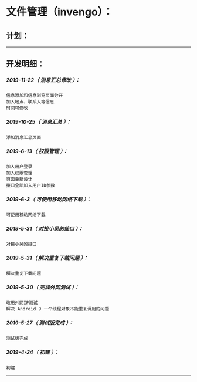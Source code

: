 文件管理（invengo）：
===================================================================

计划：
-------------------------------------------------------------------

*******************************************************************

开发明细：
-------------------------------------------------------------------

##### 2019-11-22（ 消息汇总修改 ）：
	信息添加和信息浏览页面分开
	加入地点、联系人等信息
	时间可修改

##### 2019-10-25（ 消息汇总 ）：
	添加消息汇总页面

##### 2019-6-13（ 权限管理 ）：
	加入用户登录
	加入权限管理
	页面重新设计
	接口全部加入用户ID参数

##### 2019-6-3（ 可使用移动网络下载 ）：
	可使用移动网络下载

##### 2019-5-31（ 对接小吴的接口 ）：
	对接小吴的接口

##### 2019-5-31（ 解决重复下载问题 ）：
	解决重复下载问题

##### 2019-5-30（ 完成外网测试 ）：
	改用外网IP测试
	解决 Android 9 一个线程对象不能重复调用的问题

##### 2019-5-27（ 测试版完成 ）：
	测试版完成

##### 2019-4-24（ 初建 ）：
	初建

*******************************************************************
